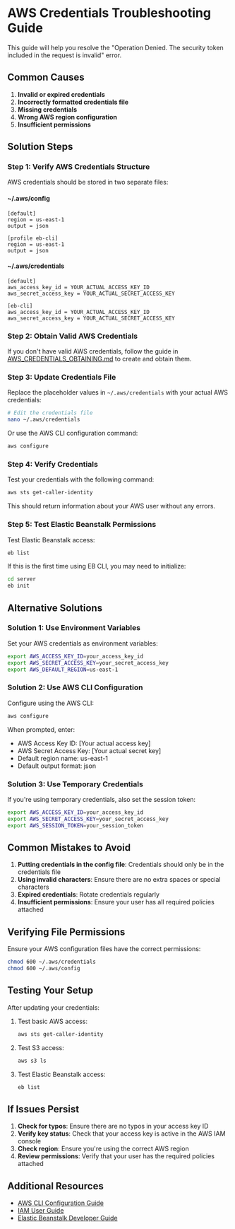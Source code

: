 # AWS Credentials Troubleshooting Guide

This guide will help you resolve the "Operation Denied. The security token included in the request is invalid" error.

## Common Causes

1. **Invalid or expired credentials**
2. **Incorrectly formatted credentials file**
3. **Missing credentials**
4. **Wrong AWS region configuration**
5. **Insufficient permissions**

## Solution Steps

### Step 1: Verify AWS Credentials Structure

AWS credentials should be stored in two separate files:

#### ~/.aws/config
```
[default]
region = us-east-1
output = json

[profile eb-cli]
region = us-east-1
output = json
```

#### ~/.aws/credentials
```
[default]
aws_access_key_id = YOUR_ACTUAL_ACCESS_KEY_ID
aws_secret_access_key = YOUR_ACTUAL_SECRET_ACCESS_KEY

[eb-cli]
aws_access_key_id = YOUR_ACTUAL_ACCESS_KEY_ID
aws_secret_access_key = YOUR_ACTUAL_SECRET_ACCESS_KEY
```

### Step 2: Obtain Valid AWS Credentials

If you don't have valid AWS credentials, follow the guide in [AWS_CREDENTIALS_OBTAINING.md](AWS_CREDENTIALS_OBTAINING.md) to create and obtain them.

### Step 3: Update Credentials File

Replace the placeholder values in `~/.aws/credentials` with your actual AWS credentials:

```bash
# Edit the credentials file
nano ~/.aws/credentials
```

Or use the AWS CLI configuration command:
```bash
aws configure
```

### Step 4: Verify Credentials

Test your credentials with the following command:
```bash
aws sts get-caller-identity
```

This should return information about your AWS user without any errors.

### Step 5: Test Elastic Beanstalk Permissions

Test Elastic Beanstalk access:
```bash
eb list
```

If this is the first time using EB CLI, you may need to initialize:
```bash
cd server
eb init
```

## Alternative Solutions

### Solution 1: Use Environment Variables

Set your AWS credentials as environment variables:
```bash
export AWS_ACCESS_KEY_ID=your_access_key_id
export AWS_SECRET_ACCESS_KEY=your_secret_access_key
export AWS_DEFAULT_REGION=us-east-1
```

### Solution 2: Use AWS CLI Configuration

Configure using the AWS CLI:
```bash
aws configure
```

When prompted, enter:
- AWS Access Key ID: [Your actual access key]
- AWS Secret Access Key: [Your actual secret key]
- Default region name: us-east-1
- Default output format: json

### Solution 3: Use Temporary Credentials

If you're using temporary credentials, also set the session token:
```bash
export AWS_ACCESS_KEY_ID=your_access_key_id
export AWS_SECRET_ACCESS_KEY=your_secret_access_key
export AWS_SESSION_TOKEN=your_session_token
```

## Common Mistakes to Avoid

1. **Putting credentials in the config file**: Credentials should only be in the credentials file
2. **Using invalid characters**: Ensure there are no extra spaces or special characters
3. **Expired credentials**: Rotate credentials regularly
4. **Insufficient permissions**: Ensure your user has all required policies attached

## Verifying File Permissions

Ensure your AWS configuration files have the correct permissions:
```bash
chmod 600 ~/.aws/credentials
chmod 600 ~/.aws/config
```

## Testing Your Setup

After updating your credentials:

1. Test basic AWS access:
   ```bash
   aws sts get-caller-identity
   ```

2. Test S3 access:
   ```bash
   aws s3 ls
   ```

3. Test Elastic Beanstalk access:
   ```bash
   eb list
   ```

## If Issues Persist

1. **Check for typos**: Ensure there are no typos in your access key ID
2. **Verify key status**: Check that your access key is active in the AWS IAM console
3. **Check region**: Ensure you're using the correct AWS region
4. **Review permissions**: Verify that your user has the required policies attached

## Additional Resources

- [AWS CLI Configuration Guide](https://docs.aws.amazon.com/cli/latest/userguide/cli-chap-welcome.html)
- [IAM User Guide](https://docs.aws.amazon.com/IAM/latest/UserGuide/introduction.html)
- [Elastic Beanstalk Developer Guide](https://docs.aws.amazon.com/elasticbeanstalk/latest/dg/Welcome.html)